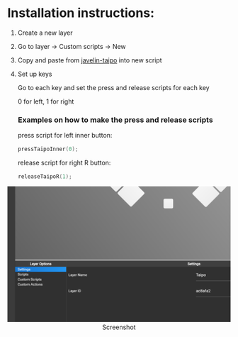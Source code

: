 #  Installation instructions:

1. Create a new layer
2. Go to layer -> Custom scripts -> New
3. Copy and paste from [javelin-taipo](/javelin-taipo.javelin-script) into new script
4. Set up keys

    Go to each key and set the press and release scripts for each key

    0 for left, 1 for right

   ### Examples on how to make the press and release scripts

    press script for left inner button:
    ```cpp
    pressTaipoInner(0);
    ```

    release script for right R button:
    ```cpp
    releaseTaipoR(1);
    ```

<p align="center">
  <img src="docs/images/scrn1.png"><br>
  Screenshot
</p> 
